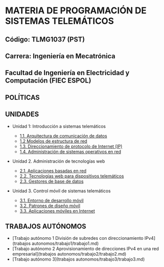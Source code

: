 # MATERIA DE PROGRAMACIÓN DE SISTEMAS TELEMÁTICOS

## Código: TLMG1037 (PST)
## Carrera: Ingeniería en Mecatrónica
## Facultad de Ingeniería en Electricidad y Computación (FIEC ESPOL)


## POLÍTICAS


## UNIDADES
* Unidad 1: Introducción a sistemas telemáticos
    * [1.1. Arquitectura de comunicación de datos](unidades/unidad1/unidad1_1.md)
    * [1.2 Modelos de estructura de red](unidades/unidad1/unidad1_2.md)
    * [1.3. Direccionamiento de protocolo de Internet (IP)](unidades/unidad1/unidad1_3.md)
    * [1.4. Administración de sistemas operativos en red](unidades/unidad1/unidad1_4.md)

* Unidad 2. Administración de tecnologías web
    * [2.1. Aplicaciones basadas en red](unidades/unidad2/unidad2_1.md)
    * [2.2. Tecnologías web para dispositivos telemáticos](unidades/unidad2/unidad2_2.md)
    * [2.3. Gestores de base de datos](unidades/unidad2/unidad2_3.md)

* Unidad 3. Control móvil de sistemas telemáticos
    * [3.1. Entorno de desarrollo móvil](unidades/unidad3/unidad3_1.md)
    * [3.2. Patrones de diseño móvil](unidades/unidad3/unidad3_2.md)
    * [3.3. Aplicaciones móviles en Internet](unidades/unidad3/unidad3_3.md)

## TRABAJOS AUTÓNOMOS
* [Trabajo autónomo 1 División de subredes con direccionamiento IPv4](trabajos autonomos/trabajo1/trabajo1.md)
* [Trabajo autónomo 2 Aprovisionamiento de direcciones IPv4 en una red empresarial](trabajos autonomos/trabajo2/trabajo2.md)
* [Trabajo autónomo 3](trabajos autonomos/trabajo3/trabajo3.md)
